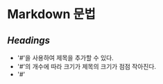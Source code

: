 # Markdown 문법

## *Headings*  
- '\#'을 사용하여 제목을 추가할 수 있다.
- '\#'의 개수에 따라 크기가 제목의 크기가 점점 작아진다.
- '\#'
